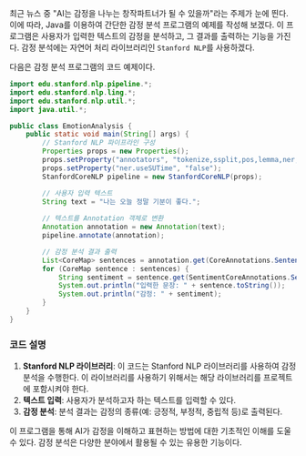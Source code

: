최근 뉴스 중 "AI는 감정을 나누는 창작파트너가 될 수 있을까"라는 주제가 눈에 띈다. 이에 따라, Java를 이용하여 간단한 감정 분석 프로그램의 예제를 작성해 보겠다. 이 프로그램은 사용자가 입력한 텍스트의 감정을 분석하고, 그 결과를 출력하는 기능을 가진다. 감정 분석에는 자연어 처리 라이브러리인 `Stanford NLP`를 사용하겠다.

다음은 감정 분석 프로그램의 코드 예제이다.

```java
import edu.stanford.nlp.pipeline.*;
import edu.stanford.nlp.ling.*;
import edu.stanford.nlp.util.*;
import java.util.*;

public class EmotionAnalysis {
    public static void main(String[] args) {
        // Stanford NLP 파이프라인 구성
        Properties props = new Properties();
        props.setProperty("annotators", "tokenize,ssplit,pos,lemma,ner,sentiment");
        props.setProperty("ner.useSUTime", "false");
        StanfordCoreNLP pipeline = new StanfordCoreNLP(props);

        // 사용자 입력 텍스트
        String text = "나는 오늘 정말 기분이 좋다.";
        
        // 텍스트를 Annotation 객체로 변환
        Annotation annotation = new Annotation(text);
        pipeline.annotate(annotation);

        // 감정 분석 결과 출력
        List<CoreMap> sentences = annotation.get(CoreAnnotations.SentencesAnnotation.class);
        for (CoreMap sentence : sentences) {
            String sentiment = sentence.get(SentimentCoreAnnotations.SentimentClass.class);
            System.out.println("입력한 문장: " + sentence.toString());
            System.out.println("감정: " + sentiment);
        }
    }
}
```

### 코드 설명
1. **Stanford NLP 라이브러리**: 이 코드는 Stanford NLP 라이브러리를 사용하여 감정 분석을 수행한다. 이 라이브러리를 사용하기 위해서는 해당 라이브러리를 프로젝트에 포함시켜야 한다.
2. **텍스트 입력**: 사용자가 분석하고자 하는 텍스트를 입력할 수 있다.
3. **감정 분석**: 분석 결과는 감정의 종류(예: 긍정적, 부정적, 중립적 등)로 출력된다.

이 프로그램을 통해 AI가 감정을 이해하고 표현하는 방법에 대한 기초적인 이해를 도울 수 있다. 감정 분석은 다양한 분야에서 활용될 수 있는 유용한 기능이다.